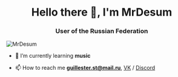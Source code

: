<h1 align="center">Hello there 👋, I'm MrDesum</h1>
<h3 align="center">User of the Russian Federation</h3>

<p align="left"> <img src="https://vk.com/mrdesum" alt="MrDesum" /> </p>

- 🌱 I’m currently learning **music**

- 📫 How to reach me **guillester.st@mail.ru**, [VK](https://vk.com/mrdesum) / [Discord](https://discord.gg/vEBDQPc6rr)
